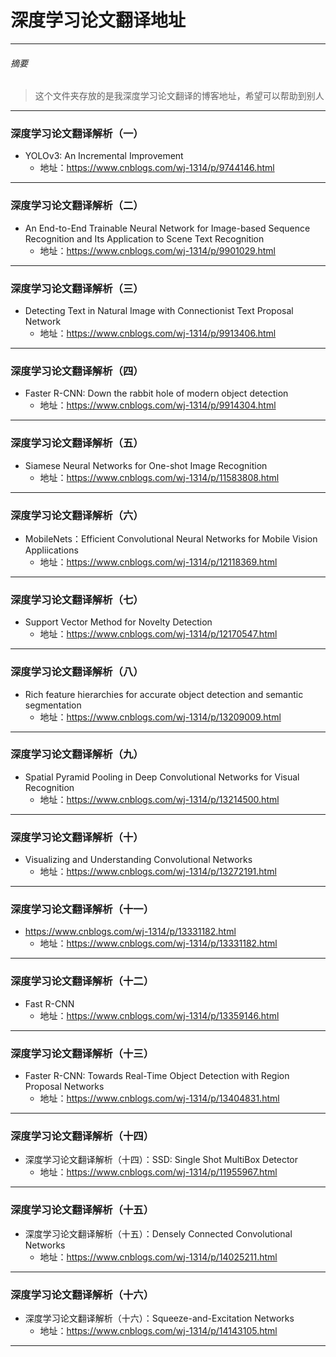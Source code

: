 # 深度学习论文翻译地址
***
###### 摘要
> 这个文件夹存放的是我深度学习论文翻译的博客地址，希望可以帮助到别人
***
### 深度学习论文翻译解析（一）
- YOLOv3: An Incremental Improvement
  - 地址：https://www.cnblogs.com/wj-1314/p/9744146.html
***
### 深度学习论文翻译解析（二）
- An End-to-End Trainable Neural Network for Image-based Sequence Recognition and Its Application to Scene Text Recognition
  - 地址：https://www.cnblogs.com/wj-1314/p/9901029.html
***
### 深度学习论文翻译解析（三）
- Detecting Text in Natural Image with Connectionist Text Proposal Network
  - 地址：https://www.cnblogs.com/wj-1314/p/9913406.html
***
### 深度学习论文翻译解析（四）
- Faster R-CNN: Down the rabbit hole of modern object detection
  - 地址：https://www.cnblogs.com/wj-1314/p/9914304.html
***
### 深度学习论文翻译解析（五）
- Siamese Neural Networks for One-shot Image Recognition
  - 地址：https://www.cnblogs.com/wj-1314/p/11583808.html
***
### 深度学习论文翻译解析（六）
- MobileNets：Efficient Convolutional Neural Networks for Mobile Vision Appliications
  - 地址：https://www.cnblogs.com/wj-1314/p/12118369.html
***
### 深度学习论文翻译解析（七）
- Support Vector Method for Novelty Detection
  - 地址：https://www.cnblogs.com/wj-1314/p/12170547.html
***
### 深度学习论文翻译解析（八）
- Rich feature hierarchies for accurate object detection and semantic segmentation
  - 地址：https://www.cnblogs.com/wj-1314/p/13209009.html
***
### 深度学习论文翻译解析（九）
- Spatial Pyramid Pooling in Deep Convolutional Networks for Visual Recognition
  - 地址：https://www.cnblogs.com/wj-1314/p/13214500.html
***
### 深度学习论文翻译解析（十）
- Visualizing and Understanding Convolutional Networks
  - 地址：https://www.cnblogs.com/wj-1314/p/13272191.html
***
### 深度学习论文翻译解析（十一）
- https://www.cnblogs.com/wj-1314/p/13331182.html
  - 地址：https://www.cnblogs.com/wj-1314/p/13331182.html
***
### 深度学习论文翻译解析（十二）
- Fast R-CNN
  - 地址：https://www.cnblogs.com/wj-1314/p/13359146.html
***
### 深度学习论文翻译解析（十三）
- Faster R-CNN: Towards Real-Time Object Detection with Region Proposal Networks
  - 地址：https://www.cnblogs.com/wj-1314/p/13404831.html
***
### 深度学习论文翻译解析（十四）
- 深度学习论文翻译解析（十四）：SSD: Single Shot MultiBox Detector
  - 地址：https://www.cnblogs.com/wj-1314/p/11955967.html
***
### 深度学习论文翻译解析（十五）
- 深度学习论文翻译解析（十五）：Densely Connected Convolutional Networks
  - 地址：https://www.cnblogs.com/wj-1314/p/14025211.html
***
### 深度学习论文翻译解析（十六）
- 深度学习论文翻译解析（十六）：Squeeze-and-Excitation Networks
  - 地址：https://www.cnblogs.com/wj-1314/p/14143105.html
***
